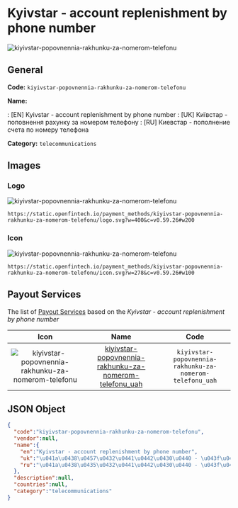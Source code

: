 
# Kyivstar - account replenishment by phone number 
![kiyivstar-popovnennia-rakhunku-za-nomerom-telefonu](https://static.openfintech.io/payment_methods/kiyivstar-popovnennia-rakhunku-za-nomerom-telefonu/logo.svg?w=400&c=v0.59.26#w200)  

## General 
**Code:** `kiyivstar-popovnennia-rakhunku-za-nomerom-telefonu` 
 
**Name:** 
 
:	[EN] Kyivstar - account replenishment by phone number 
:	[UK] Київстар - поповнення рахунку за номером телефону 
:	[RU] Киевстар - пополнение счета по номеру телефона 
 
**Category:** `telecommunications` 
 

## Images 

### Logo 
![kiyivstar-popovnennia-rakhunku-za-nomerom-telefonu](https://static.openfintech.io/payment_methods/kiyivstar-popovnennia-rakhunku-za-nomerom-telefonu/logo.svg?w=400&c=v0.59.26#w200)  

```
https://static.openfintech.io/payment_methods/kiyivstar-popovnennia-rakhunku-za-nomerom-telefonu/logo.svg?w=400&c=v0.59.26#w200
```  

### Icon 
![kiyivstar-popovnennia-rakhunku-za-nomerom-telefonu](https://static.openfintech.io/payment_methods/kiyivstar-popovnennia-rakhunku-za-nomerom-telefonu/icon.svg?w=278&c=v0.59.26#w100)  

```
https://static.openfintech.io/payment_methods/kiyivstar-popovnennia-rakhunku-za-nomerom-telefonu/icon.svg?w=278&c=v0.59.26#w100
```  

## Payout Services 
 
The list of [Payout Services](/payout-services/) based on the _Kyivstar - account replenishment by phone number_ 

|Icon|Name|Code| 
|:---:|:---:|:---:| 
|![kiyivstar-popovnennia-rakhunku-za-nomerom-telefonu](https://static.openfintech.io/payout_methods/kiyivstar-popovnennia-rakhunku-za-nomerom-telefonu/icon.png?w=278&c=v0.59.26#w40) |[kiyivstar-popovnennia-rakhunku-za-nomerom-telefonu_uah](/payout-services/kiyivstar-popovnennia-rakhunku-za-nomerom-telefonu_uah/)|`kiyivstar-popovnennia-rakhunku-za-nomerom-telefonu_uah`| 
 

## JSON Object 

```json
{
  "code":"kiyivstar-popovnennia-rakhunku-za-nomerom-telefonu",
  "vendor":null,
  "name":{
    "en":"Kyivstar - account replenishment by phone number",
    "uk":"\u041a\u0438\u0457\u0432\u0441\u0442\u0430\u0440 - \u043f\u043e\u043f\u043e\u0432\u043d\u0435\u043d\u043d\u044f \u0440\u0430\u0445\u0443\u043d\u043a\u0443 \u0437\u0430 \u043d\u043e\u043c\u0435\u0440\u043e\u043c \u0442\u0435\u043b\u0435\u0444\u043e\u043d\u0443",
    "ru":"\u041a\u0438\u0435\u0432\u0441\u0442\u0430\u0440 - \u043f\u043e\u043f\u043e\u043b\u043d\u0435\u043d\u0438\u0435 \u0441\u0447\u0435\u0442\u0430 \u043f\u043e \u043d\u043e\u043c\u0435\u0440\u0443 \u0442\u0435\u043b\u0435\u0444\u043e\u043d\u0430"
  },
  "description":null,
  "countries":null,
  "category":"telecommunications"
}
```  
